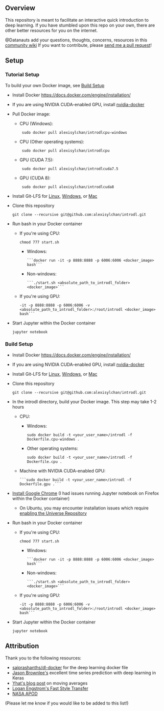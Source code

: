 ## Overview
This repository is meant to facilitate an interactive quick introduction to deep learning.
If you have stumbled upon this repo on your own, there are other better resources for you on the internet.

@Datanauts add your questions, thoughts, concerns, resources in this [community wiki](https://github.com/alexisylchan/introdl/wiki)
If you want to contribute, please [send me a pull request](https://yangsu.github.io/pull-request-tutorial/)!

## Setup
### Tutorial Setup 
To build your own Docker image, see [Build Setup](#build-setup)

- Install Docker https://docs.docker.com/engine/installation/ 
- If you are using NVIDIA CUDA-enabled GPU, install [nvidia-docker](https://github.com/NVIDIA/nvidia-docker)
- Pull Docker image:
    - CPU (Windows):
    
        ``` sudo docker pull alexisylchan/introdlcpu-windows```   
    - CPU (Other operating systems):
    
        ``` sudo docker pull alexisylchan/introdlcpu```
    - GPU (CUDA 7.5):
    
        ``` sudo docker pull alexisylchan/introdlcuda7.5```
    - GPU (CUDA 8):
    
        ``` sudo docker pull alexisylchan/introdlcuda8```
        
- Install Git-LFS for [Linux](https://help.github.com/articles/installing-git-large-file-storage/#platform-linux), [Windows](https://help.github.com/articles/installing-git-large-file-storage/#platform-windows), or [Mac](https://help.github.com/articles/installing-git-large-file-storage/#platform-mac)
    
- Clone this repository 

    ```git clone --recursive git@github.com:alexisylchan/introdl.git```
    
- Run bash in your Docker container

    - If you're using CPU:
    
      ```chmod 777 start.sh```
    
      - Windows:
       
            ```docker run -it -p 8888:8888 -p 6006:6006 <docker_image> bash```
        
      - Non-windows:
      
            ```./start.sh <absolute_path_to_introdl_folder> <docker_image>```  
  
    - If you're using GPU:
        ```sudo nvidia-docker run
        -it -p 8888:8888 -p 6006:6006 -v <absolute_path_to_introdl_folder>:/root/introdl <docker_image> bash```

- Start Jupyter within the Docker container

  ```jupyter notebook```
 
<a id="build-setup"></a>
### Build Setup 
- Install Docker https://docs.docker.com/engine/installation/ 
- If you are using NVIDIA CUDA-enabled GPU, install [nvidia-docker](https://github.com/NVIDIA/nvidia-docker)
- Install Git-LFS for [Linux](https://help.github.com/articles/installing-git-large-file-storage/#platform-linux), [Windows](https://help.github.com/articles/installing-git-large-file-storage/#platform-windows), or [Mac](https://help.github.com/articles/installing-git-large-file-storage/#platform-mac)
- Clone this repository 

    ```git clone --recursive git@github.com:alexisylchan/introdl.git```

- In the introdl directory, build your Docker image. This step may take 1-2 hours
  - CPU:    
    - Windows:    
    
        ```sudo docker build -t <your_user_name>/introdl -f Dockerfile.cpu-windows .```    
    
    - Other operating systems: 
    
        ```sudo docker build -t <your_user_name>/introdl -f Dockerfile.cpu .```    
    
  - Machine with NVIDIA CUDA-enabled GPU:
  
        ```sudo docker build -t <your_user_name>/introdl -f Dockerfile.gpu .```    
    
- [Install Google Chrome](https://www.google.com/chrome/browser/desktop/index.html) (I had issues running Jupyter notebook on Firefox within the Docker container)
  - On Ubuntu, you may encounter installation issues which require [enabling the Universe Repository](http://askubuntu.com/questions/148638/how-do-i-enable-the-universe-repository)
- Run bash in your Docker container
    - If you're using CPU:
    
      ```chmod 777 start.sh```
    
      - Windows:
       
            ```docker run -it -p 8888:8888 -p 6006:6006 <docker_image> bash```
        
      - Non-windows:
      
            ```./start.sh <absolute_path_to_introdl_folder> <docker_image>```  

    - If you're using GPU:
    
        ```sudo nvidia-docker run
        -it -p 8888:8888 -p 6006:6006 -v <absolute_path_to_introdl_folder>:/root/introdl <docker_image> bash```

- Start Jupyter within the Docker container

  ```jupyter notebook```

## Attribution
Thank you to the following resources:
- [saiprashanths/dl-docker](https://github.com/saiprashanths/dl-docker) for the deep learning docker file
- [Jason Brownlee's](http://machinelearningmastery.com/time-series-prediction-with-deep-learning-in-python-with-keras/) excellent time series prediction with deep learning in Keras
- [Yhat's blog post](http://blog.yhat.com/posts/stock-data-python.html) on moving averages
- [Logan Engstrom's Fast Style Transfer](https://github.com/lengstrom/fast-style-transfer)
- [NASA APOD](http://apod.nasa.gov/) 

(Please let me know if you would like to be added to this list!)

